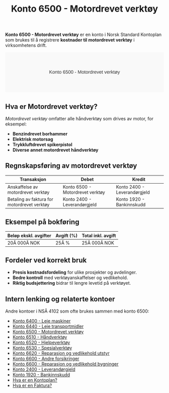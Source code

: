 ﻿---
title: "Konto 6500 - Motordrevet verktøy"
meta_title: "6500-motordrevet-verktoy"
meta_description: '**Konto 6500 - Motordrevet verktøy** er en konto i Norsk Standard Kontoplan som brukes til å registrere **kostnader til motordrevet verktøy** i virksomhetens...'
slug: 6500-motordrevet-verktoy
type: blog
layout: pages/single
---

**Konto 6500 - Motordrevet verktøy** er en konto i Norsk Standard Kontoplan som brukes til å registrere **kostnader til motordrevet verktøy** i virksomhetens drift.

![Illustrasjon av konto 6500 Motordrevet verktøy](6500-motordrevet-verktoy-image.svg)

## Hva er Motordrevet verktøy?

*Motordrevet verktøy* omfatter alle håndverktøy som drives av motor, for eksempel:

* **Benzindrevet borhammer**
* **Elektrisk motorsag**
* **Trykkluftdrevet spikerpistol**
* **Diverse annet motordrevet håndverktøy**

## Regnskapsføring av motordrevet verktøy

| Transaksjon                              | Debet                            | Kredit                       |
|------------------------------------------|----------------------------------|------------------------------|
| Anskaffelse av motordrevet verktøy       | Konto 6500 - Motordrevet verktøy | Konto 2400 - Leverandørgjeld |
| Betaling av faktura for motordrevet verktøy | Konto 2400 - Leverandørgjeld    | Konto 1920 - Bankinnskudd    |

## Eksempel på bokføring

| Beløp ekskl. avgifter | Avgift (%) | Total inkl. avgift |
|-----------------------|------------|--------------------|
| 20Â 000Â NOK            | 25Â %       | 25Â 000Â NOK         |

## Fordeler ved korrekt bruk

* **Presis kostnadsfordeling** for ulike prosjekter og avdelinger.
* **Bedre kontroll** med verktøyanskaffelser og vedlikehold.
* **Riktig budsjettering** bidrar til lengre levetid på verktøyet.

## Intern lenking og relaterte kontoer

Andre kontoer i NSÂ 4102 som ofte brukes sammen med konto 6500:

* [Konto 6400 - Leie maskiner](/blogs/kontoplan/6400-leie-maskiner "Konto 6400 - Leie maskiner")
* [Konto 6440 - Leie transportmidler](/blogs/kontoplan/6440-leie-transportmidler "Konto 6440 - Leie transportmidler")
* [Konto 6500 - Motordrevet verktøy](/blogs/kontoplan/6500-motordrevet-verktoy "Konto 6500 - Motordrevet verktøy")
* [Konto 6510 - Håndverktøy](/blogs/kontoplan/6510-handverktoy "Konto 6510 - Håndverktøy")
* [Konto 6520 - Hjelpeverktøy](/blogs/kontoplan/6520-hjelpeverktoy "Konto 6520 - Hjelpeverktøy")
* [Konto 6530 - Spesialverktøy](/blogs/kontoplan/6530-spesialverktoy "Konto 6530 - Spesialverktøy")
* [Konto 6620 - Reparasjon og vedlikehold utstyr](/blogs/kontoplan/6620-reparasjon-og-vedlikehold-utstyr "Konto 6620 - Reparasjon og vedlikehold utstyr")
* [Konto 6600 - Andre forsikringer](/blogs/kontoplan/6600-andre-forsikringer "Konto 6600 - Andre forsikringer")
* [Konto 6600 - Reparasjon og vedlikehold bygninger](/blogs/kontoplan/6600-reparasjon-og-vedlikehold-bygninger "Konto 6600 - Reparasjon og vedlikehold bygninger")
* [Konto 2400 - Leverandørgjeld](/blogs/kontoplan/2400-leverandorgjeld "Konto 2400 - Leverandørgjeld")
* [Konto 1920 - Bankinnskudd](/blogs/kontoplan/1920-bankinnskudd "Konto 1920 - Bankinnskudd")
* [Hva er en Kontoplan?](/blogs/regnskap/hva-er-kontoplan "Hva er en Kontoplan? Komplett Guide til Kontoplaner i Norsk Regnskap")
* [Hva er en Faktura?](/blogs/regnskap/hva-er-en-faktura "Hva er en Faktura? En Guide til Norske Fakturakrav")






